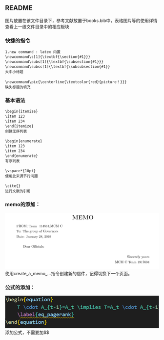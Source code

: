 ## README

图片放置在该文件目录下，参考文献放置于books.bib中，表格图片等的使用详情查看上一级文件目录中的相应板块

### 快捷的指令
    1.new command : latex 内置
    \newcommand\s[1]{\textbf{\section{#1}}}
    \newcommand\subs[1]{\textbf{\subsection{#1}}}
    \newcommand\subss[1]{\textbf{\subsubsection{#1}}
    大中小标题

    \newcommand\pic{\centerline{\textcolor{red}{picture！}}}
    缺失标题的填充

### 基本语法

    \begin{itemize}
    \item 123
    \item 234
    \end{itemize}
    创建无序列表

    \begin{enumerate}
    \item 123
    \item 234
    \end{enumerate}
    有序列表

    \vspace*{10pt}
    使用此来调节行间距

    \cite{} 
    进行文献的引用

    



### memo的添加：

![3](assert/3.png)
    使用create_a_memo_...指令创建新的信件，记得切换下一个页面。

### 公式的添加：
![4](assert/2022-02-05_221735.png)
    添加公式，不需要加$$

